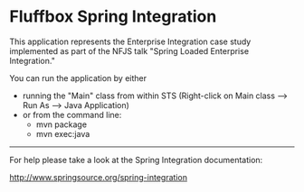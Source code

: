 Fluffbox Spring Integration
================================================================================

This application represents the Enterprise Integration case study implemented as
part of the NFJS talk "Spring Loaded Enterprise Integration."

You can run the application by either

* running the "Main" class from within STS (Right-click on Main class --> Run As --> Java Application)
* or from the command line:
    - mvn package
    - mvn exec:java

--------------------------------------------------------------------------------

For help please take a look at the Spring Integration documentation:

http://www.springsource.org/spring-integration

